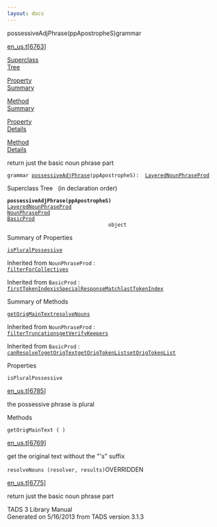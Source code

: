 ```yaml
---
layout: docs
---
```

<span class="title">possessiveAdjPhrase(ppApostropheS)</span><span class="type">grammar</span>

[en_us.t](../file/en_us.t.html)\[[6763](../source/en_us.t.html#6763)\]

[Superclass  
Tree](#_SuperClassTree_)

[Property  
Summary](#_PropSummary_)

[Method  
Summary](#_MethodSummary_)

[Property  
Details](#_Properties_)

[Method  
Details](#_Methods_)

<div class="fdesc">

return just the basic noun phrase part

`grammar `<span class="gramalt">[`possessiveAdjPhrase`](../object/possessiveAdjPhrase.html)`(ppApostropheS)`</span>` :   `[`LayeredNounPhraseProd`](../object/LayeredNounPhraseProd.html)

</div>

<span id="_SuperClassTree_"></span>

<div class="mjhd">

<span class="hdln">Superclass Tree</span>   (in declaration order)

</div>

**`possessiveAdjPhrase(ppApostropheS)`**  
[`LayeredNounPhraseProd`](../object/LayeredNounPhraseProd.html)  
[`NounPhraseProd`](../object/NounPhraseProd.html)  
[`BasicProd`](../object/BasicProd.html)  
`                                 object`  
<span id="_PropSummary_"></span>

<div class="mjhd">

<span class="hdln">Summary of Properties</span>  

</div>

[`isPluralPossessive`](#isPluralPossessive)



Inherited from `NounPhraseProd` :  
[`filterForCollectives`](../object/NounPhraseProd.html#filterForCollectives)

Inherited from `BasicProd` :  
[`firstTokenIndex`](../object/BasicProd.html#firstTokenIndex)[`isSpecialResponseMatch`](../object/BasicProd.html#isSpecialResponseMatch)[`lastTokenIndex`](../object/BasicProd.html#lastTokenIndex)

<span id="_MethodSummary_"></span>

<div class="mjhd">

<span class="hdln">Summary of Methods</span>  

</div>

[`getOrigMainText`](#getOrigMainText)[`resolveNouns`](#resolveNouns)



Inherited from `NounPhraseProd` :  
[`filterTruncations`](../object/NounPhraseProd.html#filterTruncations)[`getVerifyKeepers`](../object/NounPhraseProd.html#getVerifyKeepers)

Inherited from `BasicProd` :  
[`canResolveTo`](../object/BasicProd.html#canResolveTo)[`getOrigText`](../object/BasicProd.html#getOrigText)[`getOrigTokenList`](../object/BasicProd.html#getOrigTokenList)[`setOrigTokenList`](../object/BasicProd.html#setOrigTokenList)

<span id="_Properties_"></span>

<div class="mjhd">

<span class="hdln">Properties</span>  

</div>

<span id="isPluralPossessive"></span>

`isPluralPossessive`

[en_us.t](../file/en_us.t.html)\[[6785](../source/en_us.t.html#6785)\]

<div class="desc">

the possessive phrase is plural

</div>

<span id="_Methods_"></span>

<div class="mjhd">

<span class="hdln">Methods</span>  

</div>

<span id="getOrigMainText"></span>

`getOrigMainText ( )`

[en_us.t](../file/en_us.t.html)\[[6769](../source/en_us.t.html#6769)\]

<div class="desc">

get the original text without the "'s" suffix

</div>

<span id="resolveNouns"></span>

`resolveNouns (resolver, results)`<span class="rem">OVERRIDDEN</span>

[en_us.t](../file/en_us.t.html)\[[6775](../source/en_us.t.html#6775)\]

<div class="desc">

return just the basic noun phrase part

</div>

<div class="ftr">

TADS 3 Library Manual  
Generated on 5/16/2013 from TADS version 3.1.3

</div>
